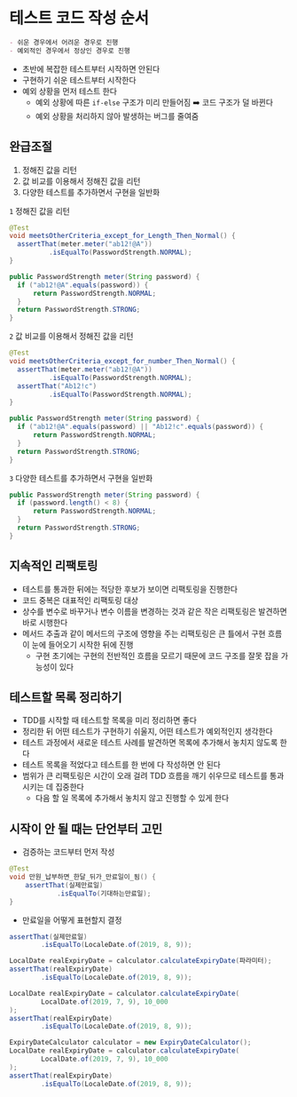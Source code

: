 # 테스트 코드 작성 순서

```markdown
- 쉬운 경우에서 어려운 경우로 진행
- 예외적인 경우에서 정상인 경우로 진행
```

- 초반에 복잡한 테스트부터 시작하면 안된다
- 구현하기 쉬운 테스트부터 시작한다
- 예외 상황을 먼저 테스트 한다
  - 예외 상황에 따른 `if-else` 구조가 미리 만들어짐 ➡️ 코드 구조가 덜 바뀐다
  - 예외 상황을 처리하지 않아 발생하는 버그를 줄여줌

## 완급조절

1. 정해진 값을 리턴
2. 값 비교를 이용해서 정해진 값을 리턴
3. 다양한 테스트를 추가하면서 구현을 일반화

`1` 정해진 값을 리턴

```java
@Test
void meetsOtherCriteria_except_for_Length_Then_Normal() {
  assertThat(meter.meter("ab12!@A"))
          .isEqualTo(PasswordStrength.NORMAL);
}
```

```java
public PasswordStrength meter(String password) {
  if ("ab12!@A".equals(password)) {
      return PasswordStrength.NORMAL;
  }
  return PasswordStrength.STRONG;
}
```

`2` 값 비교를 이용해서 정해진 값을 리턴

```java
@Test
void meetsOtherCriteria_except_for_number_Then_Normal() {
  assertThat(meter.meter("ab12!@A"))
          .isEqualTo(PasswordStrength.NORMAL);
  assertThat("Ab12!c")
          .isEqualTo(PasswordStrength.NORMAL);
}
```

```java
public PasswordStrength meter(String password) {
  if ("ab12!@A".equals(password) || "Ab12!c".equals(password)) {
      return PasswordStrength.NORMAL;
  }
  return PasswordStrength.STRONG;
}
```

`3` 다양한 테스트를 추가하면서 구현을 일반화

```java
public PasswordStrength meter(String password) {
  if (password.length() < 8) {
      return PasswordStrength.NORMAL;
  }
  return PasswordStrength.STRONG;
}
```

## 지속적인 리팩토링

- 테스트를 통과한 뒤에는 적당한 후보가 보이면 리팩토링을 진행한다
- 코드 중복은 대표적인 리팩토링 대상
- 상수를 변수로 바꾸거나 변수 이름을 변경하는 것과 같은 작은 리팩토링은 발견하면 바로 시행한다
- 메서드 추출과 같이 메서드의 구조에 영향을 주는 리팩토링은 큰 틀에서 구현 흐름이 눈에 들어오기 시작한 뒤에 진행
  - 구현 초기에는 구현의 전반적인 흐름을 모르기 때문에 코드 구조를 잘못 잡을 가능성이 있다

## 테스트할 목록 정리하기

- TDD를 시작할 때 테스트할 목록을 미리 정리하면 좋다
- 정리한 뒤 어떤 테스트가 구현하기 쉬울지, 어떤 테스트가 예외적인지 생각한다
- 테스트 과정에서 새로운 테스트 사례를 발견하면 목록에 추가해서 놓치지 않도록 한다
- 테스트 목록을 적었다고 테스트를 한 번에 다 작성하면 안 된다
- 범위가 큰 리팩토링은 시간이 오래 걸려 TDD 흐름을 깨기 쉬우므로 테스트를 통과시키는 데 집중한다
  - 다음 할 일 목록에 추가해서 놓치지 않고 진행할 수 있게 한다

## 시작이 안 될 때는 단언부터 고민

- 검증하는 코드부터 먼저 작성

```java
@Test
void 만원_납부하면_한달_뒤가_만료일이_됨() {
    assertThat(실제만료일)
            .isEqualTo(기대하는만료일);
}
```

- 만료일을 어떻게 표현할지 결정

```java
assertThat(실제만료일)
        .isEqualTo(LocaleDate.of(2019, 8, 9));
```

```java
LocalDate realExpiryDate = calculator.calculateExpiryDate(파라미터);
assertThat(realExpiryDate)
        .isEqualTo(LocaleDate.of(2019, 8, 9));
```

```java
LocalDate realExpiryDate = calculator.calculateExpiryDate(
        LocalDate.of(2019, 7, 9), 10_000
);
assertThat(realExpiryDate)
        .isEqualTo(LocaleDate.of(2019, 8, 9));
```

```java
ExpiryDateCalculator calculator = new ExpiryDateCalculator();
LocalDate realExpiryDate = calculator.calculateExpiryDate(
        LocalDate.of(2019, 7, 9), 10_000
);
assertThat(realExpiryDate)
        .isEqualTo(LocaleDate.of(2019, 8, 9));
```
